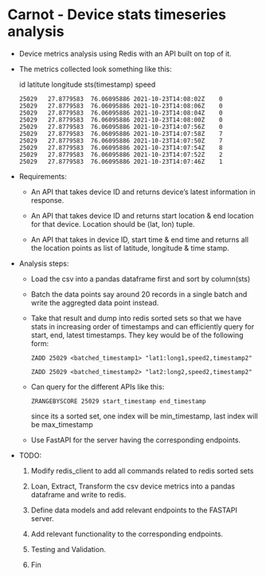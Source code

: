# Carnot - Device stats timeseries analysis

* Device metrics analysis using Redis with an API built on top of it.

* The metrics collected look something like this:

    id      latitute    longitude   sts(timestamp)        speed
    ```
    25029   27.8779583  76.06095886 2021-10-23T14:08:02Z    0
    25029   27.8779583  76.06095886 2021-10-23T14:08:06Z    0
    25029   27.8779583  76.06095886 2021-10-23T14:08:04Z    0
    25029   27.8779583  76.06095886 2021-10-23T14:08:00Z    0
    25029   27.8779583  76.06095886 2021-10-23T14:07:56Z    0
    25029   27.8779583  76.06095886 2021-10-23T14:07:58Z    7
    25029   27.8779583  76.06095886 2021-10-23T14:07:50Z    7
    25029   27.8779583  76.06095886 2021-10-23T14:07:54Z    8
    25029   27.8779583  76.06095886 2021-10-23T14:07:52Z    2
    25029   27.8779583  76.06095886 2021-10-23T14:07:46Z    1
    ```

* Requirements:

    * An API that takes device ID and returns device’s latest information in response.

    * An API that takes device ID and returns start location & end location for that device.
        Location should be (lat, lon) tuple.
    
    * An API that takes in device ID, start time & end time and returns all the location
        points as list of latitude, longitude & time stamp.

* Analysis steps:

    * Load the csv into a pandas dataframe first and sort by column(sts)

    * Batch the data points say around 20 records in a single batch and write the aggregted data point instead.
    
    * Take that result and dump into redis sorted sets so that we have stats in increasing order of timestamps and can efficiently query for start, end, latest timestamps. They key would be of the following form:

        `ZADD 25029 <batched_timestamp1> "lat1:long1,speed2,timestamp2"`

        `ZADD 25029 <batched_timestamp2> "lat2:long2,speed2,timestamp2"`
    
    * Can query for the different APIs like this:

        `ZRANGEBYSCORE 25029 start_timestamp end_timestamp`

        since its a sorted set, one index will be min_timestamp, last index will be max_timestamp
    
    * Use FastAPI for the server having the corresponding endpoints.

* TODO:

    1. Modify redis_client to add all commands related to redis sorted sets

    2. Loan, Extract, Transform the csv device metrics into a pandas dataframe and write to redis.

    3. Define data models and add relevant endpoints to the FASTAPI server.

    4. Add relevant functionality to the corresponding endpoints.

    5. Testing and Validation.

    6. Fin


